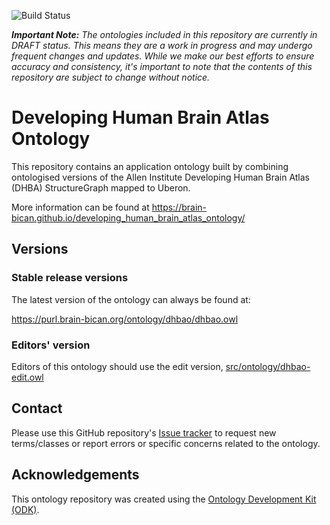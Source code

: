 
![Build Status](https://github.com/hkir-dev/developing_human_brain_atlas_ontology/workflows/CI/badge.svg)

_**Important Note:** The ontologies included in this repository are currently in DRAFT status. This means they are a work in progress and may undergo frequent changes and updates. While we make our best efforts to ensure accuracy and consistency, it's important to note that the contents of this repository are subject to change without notice._

# Developing Human Brain Atlas Ontology

This repository contains an application ontology built by combining ontologised versions of the Allen Institute Developing Human Brain Atlas (DHBA) StructureGraph mapped to Uberon. 

More information can be found at https://brain-bican.github.io/developing_human_brain_atlas_ontology/
## Versions

### Stable release versions

The latest version of the ontology can always be found at:

https://purl.brain-bican.org/ontology/dhbao/dhbao.owl

### Editors' version

Editors of this ontology should use the edit version, [src/ontology/dhbao-edit.owl](src/ontology/dhbao-edit.owl)

## Contact

Please use this GitHub repository's [Issue tracker](https://github.com/brain-bican/developing_human_brain_atlas_ontology/issues) to request new terms/classes or report errors or specific concerns related to the ontology.

## Acknowledgements

This ontology repository was created using the [Ontology Development Kit (ODK)](https://github.com/INCATools/ontology-development-kit).
